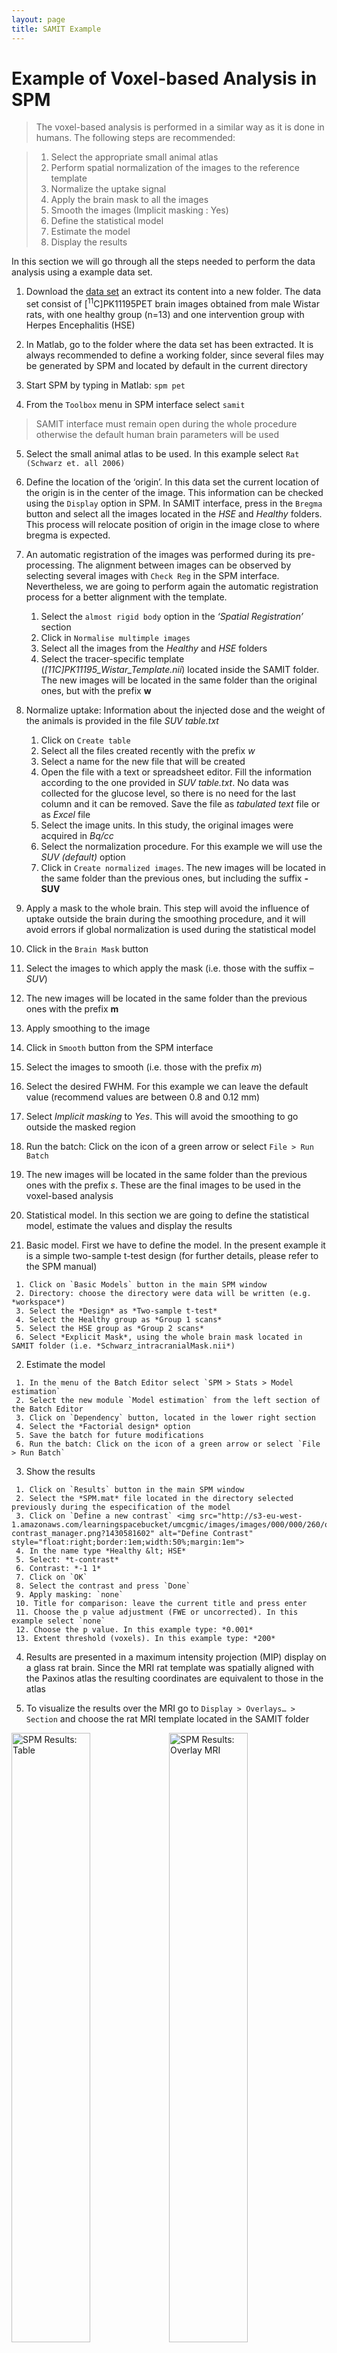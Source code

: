 ```yaml
---
layout: page
title: SAMIT Example
---
```

# Example of Voxel-based Analysis in SPM

>The voxel-based analysis is performed in a similar way as it is done in humans. The following steps are recommended:

>1. Select the appropriate small animal atlas
>2. Perform spatial normalization of the images to the reference template
>3. Normalize the uptake signal
>4. Apply the brain mask to all the images
>5. Smooth the images (Implicit masking : Yes)
>6. Define the statistical model
>7. Estimate the model
>8. Display the results

In this section we will go through all the steps needed to perform the data analysis using a example data set.

1. Download the [data set](https://unishare.nl/index.php/s/FzuLHourQU79aS1) an extract its content into a new folder. The data set consist of [<sup>11</sup>C]PK11195PET brain images obtained from male Wistar rats, with one healthy group (n=13) and one intervention group with Herpes Encephalitis (HSE)

2. In Matlab, go to the folder where the data set has been extracted. It is always recommended to define a working folder, since several files may be generated by SPM and located by default in the current directory

3. Start SPM by typing in Matlab: `spm pet`

4. From the `Toolbox` menu in SPM interface select `samit`
>SAMIT interface must remain open during the whole procedure otherwise the default human brain parameters will be used

5. Select the small animal atlas to be used. In this example select `Rat (Schwarz et. all 2006)`

6. Define the location of the ‘origin’. In this data set the current location of the origin is in the center of the image. This information can be checked using the `Display` option in SPM. In SAMIT interface, press in the `Bregma` button and select all the images located in the *HSE* and *Healthy* folders. This process will relocate position of origin in the image close to where bregma is expected.

7. An automatic registration of the images was performed during its pre-processing. The alignment between images can be observed by selecting several images with `Check Reg` in the SPM interface. Nevertheless, we are going to perform again the automatic registration process for a better alignment with the template.
   1. Select the `almost rigid body` option in the *‘Spatial Registration’* section
   2. Click in `Normalise multimple images`
   3. Select all the images from the *Healthy* and *HSE* folders
   4. Select the tracer-specific template (*[11C]PK11195_Wistar_Template.nii*) located inside the SAMIT folder. The new images will be located in the same folder than the original ones, but with the prefix **w**

8. Normalize uptake: Information about the injected dose and the weight of the animals is provided in the file *SUV table.txt*
   1. Click on `Create table`
   2. Select all the files created recently with the prefix *w*
   3. Select a name for the new file that will be created
   4. Open the file with a text or spreadsheet editor. Fill the information according to the one provided in *SUV table.txt*. No data was collected for the glucose level, so there is no need for the last column and it can be removed. Save the file as *tabulated text* file or as *Excel* file
   5. Select the image units. In this study, the original images were acquired in *Bq/cc*
   6. Select the normalization procedure. For this example we will use the *SUV (default)* option
   7. Click in `Create normalized images`. The new images will be located in the same folder than the previous ones, but including the suffix **-SUV**

9.	Apply a mask to the whole brain. This step will avoid the influence of uptake outside the brain during the smoothing procedure, and it will avoid errors if global normalization is used during the statistical model
   1. Click in the `Brain Mask` button
   2. Select the images to which apply the mask (i.e. those with the suffix *–SUV*)
   3. The new images will be located in the same folder than the previous ones with the prefix **m**

10.	Apply smoothing to the image
   1. Click in `Smooth` button from the SPM interface
   2. Select the images to smooth (i.e. those with the prefix *m*)
   3. Select the desired FWHM. For this example we can leave the default value (recommend values are between 0.8 and 0.12 mm)
   4. Select *Implicit masking* to *Yes*. This will avoid the smoothing to go outside the masked region
   5. Run the batch: Click on the icon of a green arrow or select `File > Run Batch`
   6. The new images will be located in the same folder than the previous ones with the prefix *s*. These are the final images to be used in the voxel-based analysis

11.	Statistical model. In this section we are going to define the statistical model, estimate the values and display the results

   1. Basic model. First we have to define the model. In the present example it is a simple two-sample t-test design (for further details, please refer to the SPM manual)

     1. Click on `Basic Models` button in the main SPM window
     2. Directory: choose the directory were data will be written (e.g. *workspace*)
     3. Select the *Design* as *Two-sample t-test*
     4. Select the Healthy group as *Group 1 scans*
     5. Select the HSE group as *Group 2 scans*
     6. Select *Explicit Mask*, using the whole brain mask located in SAMIT folder (i.e. *Schwarz_intracranialMask.nii*)

   2. Estimate the model

     1. In the menu of the Batch Editor select `SPM > Stats > Model estimation`
     2. Select the new module `Model estimation` from the left section of the Batch Editor
     3. Click on `Dependency` button, located in the lower right section
     4. Select the *Factorial design* option
     5. Save the batch for future modifications
     6. Run the batch: Click on the icon of a green arrow or select `File > Run Batch`

   3. Show the results

     1. Click on `Results` button in the main SPM window
     2. Select the *SPM.mat* file located in the directory selected previously during the especification of the model
     3. Click on `Define a new contrast` <img src="http://s3-eu-west-1.amazonaws.com/learningspacebucket/umcgmic/images/images/000/000/260/original/spm-contrast_manager.png?1430581602" alt="Define Contrast" style="float:right;border:1em;width:50%;margin:1em">
     4. In the name type *Healthy &lt; HSE*
     5. Select: *t-contrast*
     6. Contrast: *-1 1*
     7. Click on `OK`
     8.	Select the contrast and press `Done`
     9. Apply masking: `none`
     10. Title for comparison: leave the current title and press enter
     11. Choose the p value adjustment (FWE or uncorrected). In this example select `none`
     12. Choose the p value. In this example type: *0.001*
     13. Extent threshold (voxels). In this example type: *200*

   4. Results are presented in a maximum intensity projection (MIP) display on a glass rat brain. Since the MRI rat template was spatially aligned with the Paxinos atlas the resulting coordinates are equivalent to those in the atlas

   5. To visualize the results over the MRI  go to `Display > Overlays… > Section` and choose the rat MRI template located in the SAMIT folder
  
<img src="http://s3-eu-west-1.amazonaws.com/learningspacebucket/umcgmic/images/images/000/000/261/original/samit-results1.png?1430581720" alt="SPM Results: Table" style="width:50%;float:left">

<img src="http://s3-eu-west-1.amazonaws.com/learningspacebucket/umcgmic/images/images/000/000/263/original/samit-results2.png?1430581911" alt="SPM Results: Overlay MRI" style="width:50%;float:right">
